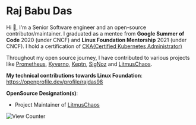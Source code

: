 # Raj Babu Das

  Hi 👋, I'm a Senior Software engineer and an open-source contributor/maintainer. I graduated as a mentee from **Google Summer of Code** 2020 (under CNCF) and **Linux Foundation Mentorship** 2021 (under CNCF). I hold a certification of [CKA(Certified Kubernetes Administrator)](https://www.credly.com/badges/85977f91-8f81-4a0c-bf84-9b56eeac561d/linked_in_profile)

  Throughout my open source journey, I have contributed to various projects like [Prometheus](https://github.com/prometheus/test-infra), [Kyverno](https://github.com/kyverno/kyverno), [Keptn](https://github.com/keptn-contrib/prometheus-service), [SigNoz](https://github.com/signoz/signoz) and [LitmusChaos](https://github.com/litmuschaos/litmus). 


**My technical contributions towards Linux Foundation**: https://openprofile.dev/profile/rajdas98

**OpenSource Designation(s)**: 
  * Project Maintainer of [LitmusChaos](https://github.com/litmuschaos/litmus)


![View Counter](https://komarev.com/ghpvc/?username=rajdas98)

